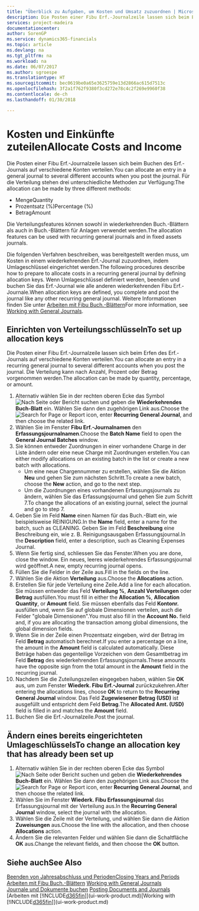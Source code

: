 ```yaml
---
title: "Überblick zu Aufgaben, um Kosten und Umsatz zuzuordnen | Microsoft Docs"
description: Die Posten einer Fibu Erf.-Journalzeile lassen sich beim Erfen des Erf.-Journals auf verschiedene Konten verteilen.
services: project-madeira
documentationcenter: 
author: SorenGP
ms.service: dynamics365-financials
ms.topic: article
ms.devlang: na
ms.tgt_pltfrm: na
ms.workload: na
ms.date: 06/07/2017
ms.author: sgroespe
ms.translationtype: HT
ms.sourcegitcommit: bec0619be0a65e3625759e13d2866ac615d7513c
ms.openlocfilehash: 3f2a1f762f9380f3cd272e78c4c2f269e9960f38
ms.contentlocale: de-ch
ms.lasthandoff: 01/30/2018

---
```

# <a name="allocate-costs-and-income"></a><span data-ttu-id="c5c85-103">Kosten und Einkünfte zuteilen</span><span class="sxs-lookup"><span data-stu-id="c5c85-103">Allocate Costs and Income</span></span>
<span data-ttu-id="c5c85-104">Die Posten einer Fibu Erf.-Journalzeile lassen sich beim Buchen des Erf.-Journals auf verschiedene Konten verteilen.</span><span class="sxs-lookup"><span data-stu-id="c5c85-104">You can allocate an entry in a general journal to several different accounts when you post the journal.</span></span> <span data-ttu-id="c5c85-105">Für die Verteilung stehen drei unterschiedliche Methoden zur Verfügung:</span><span class="sxs-lookup"><span data-stu-id="c5c85-105">The allocation can be made by three different methods:</span></span>

* <span data-ttu-id="c5c85-106">Menge</span><span class="sxs-lookup"><span data-stu-id="c5c85-106">Quantity</span></span>
* <span data-ttu-id="c5c85-107">Prozentsatz (%)</span><span class="sxs-lookup"><span data-stu-id="c5c85-107">Percentage (%)</span></span>
* <span data-ttu-id="c5c85-108">Betrag</span><span class="sxs-lookup"><span data-stu-id="c5c85-108">Amount</span></span>

<span data-ttu-id="c5c85-109">Die Verteilungsfeatures können sowohl in wiederkehrenden Buch.-Blättern als auch in Buch.-Blättern für Anlagen verwendet werden.</span><span class="sxs-lookup"><span data-stu-id="c5c85-109">The allocation features can be used with recurring general journals and in fixed assets journals.</span></span>
<!--You can also distribute the cost or revenue of a line to an intercompany partner when you post a sales or purchase document. When you post the document, a line will be posted in your general journal, and a corresponding line will be created in the intercompany outbox.-->

<span data-ttu-id="c5c85-110">Die folgenden Verfahren beschreiben, was bereitgestellt werden muss, um Kosten in einem wiederkehrenden Erf.-Journal zuzuordnen, indem Umlageschlüssel eingerichtet werden.</span><span class="sxs-lookup"><span data-stu-id="c5c85-110">The following procedures describe how to prepare to allocate costs in a recurring general journal by defining allocation keys.</span></span> <span data-ttu-id="c5c85-111">Wenn Umlageschlüssel definiert werden, beenden und buchen Sie das Erf.-Journal wie alle anderen wiederkehrenden Fibu Erf.-Journale.</span><span class="sxs-lookup"><span data-stu-id="c5c85-111">When allocation keys are defined, you complete and post the journal like any other recurring general journal.</span></span> <span data-ttu-id="c5c85-112">Weitere Informationen finden Sie unter [Arbeiten mit Fibu Buch.-Blättern](ui-work-general-journals.md)</span><span class="sxs-lookup"><span data-stu-id="c5c85-112">For more information, see [Working with General Journals](ui-work-general-journals.md).</span></span>

## <a name="to-set-up-allocation-keys"></a><span data-ttu-id="c5c85-113">Einrichten von Verteilungsschlüsseln</span><span class="sxs-lookup"><span data-stu-id="c5c85-113">To set up allocation keys</span></span>
<span data-ttu-id="c5c85-114">Die Posten einer Fibu Erf.-Journalzeile lassen sich beim Erfen des Erf.-Journals auf verschiedene Konten verteilen.</span><span class="sxs-lookup"><span data-stu-id="c5c85-114">You can allocate an entry in a recurring general journal to several different accounts when you post the journal.</span></span> <span data-ttu-id="c5c85-115">Die Verteilung kann nach Anzahl, Prozent oder Betrag vorgenommen werden.</span><span class="sxs-lookup"><span data-stu-id="c5c85-115">The allocation can be made by quantity, percentage, or amount.</span></span>
1. <span data-ttu-id="c5c85-116">Alternativ wählen Sie in der rechten oberen Ecke das Symbol ![Nach Seite oder Bericht suchen](media/ui-search/search_small.png "Nach Seite oder Bericht suchen") und geben die **Wiederkehrendes Buch-Blatt** ein. Wählen Sie dann den zugehörigen Link aus.</span><span class="sxs-lookup"><span data-stu-id="c5c85-116">Choose the ![Search for Page or Report](media/ui-search/search_small.png "Search for Page or Report icon") icon, enter **Recurring General Journal**, and then choose the related link.</span></span>
2. <span data-ttu-id="c5c85-117">Wählen Sie im Fenster **Fibu Erf.-Journalnamen** den **Erfassungsjournalnamen**.</span><span class="sxs-lookup"><span data-stu-id="c5c85-117">Choose the **Batch Name** field to open the **General Journal Batches** window.</span></span>
3. <span data-ttu-id="c5c85-118">Sie können entweder Zuordnungen in einer vorhandene Charge in der Liste ändern oder eine neue Charge mit Zuordnungen erstellen.</span><span class="sxs-lookup"><span data-stu-id="c5c85-118">You can either modify allocations on an existing batch in the list or create a new batch with allocations.</span></span>
   * <span data-ttu-id="c5c85-119">Um eine neue Chargennummer zu erstellen, wählen Sie die Aktion **Neu** und gehen Sie zum nächsten Schritt.</span><span class="sxs-lookup"><span data-stu-id="c5c85-119">To create a new batch, choose the **New** action, and go to the next step.</span></span>
   * <span data-ttu-id="c5c85-120">Um die Zuordnungen eines vorhandenen Erfassungsjournals zu ändern, wählen Sie das Erfassungsjournal und gehen Sie zum Schritt 7.</span><span class="sxs-lookup"><span data-stu-id="c5c85-120">To change the allocations of an existing journal, select the journal and go to step 7.</span></span>    
4. <span data-ttu-id="c5c85-121">Geben Sie im Feld **Name** einen Namen für das Buch.-Blatt ein, wie beispielsweise REINIGUNG.</span><span class="sxs-lookup"><span data-stu-id="c5c85-121">In the **Name** field, enter a name for the batch, such as CLEANING.</span></span> <span data-ttu-id="c5c85-122">Geben Sie im Feld **Beschreibung** eine Beschreibung ein, wie z. B. Reinigungsausgaben Erfassungsjournal.</span><span class="sxs-lookup"><span data-stu-id="c5c85-122">In the **Description** field, enter a description, such as Cleaning Expenses Journal.</span></span>
5. <span data-ttu-id="c5c85-123">Wenn Sie fertig sind, schliessen Sie das Fenster.</span><span class="sxs-lookup"><span data-stu-id="c5c85-123">When you are done, close the window.</span></span> <span data-ttu-id="c5c85-124">Ein neues, leeres wiederkehrendes Erfassungsjournal wird geöffnet.</span><span class="sxs-lookup"><span data-stu-id="c5c85-124">A new, empty recurring journal opens.</span></span>
6. <span data-ttu-id="c5c85-125">Füllen Sie die Felder in der Zeile aus.</span><span class="sxs-lookup"><span data-stu-id="c5c85-125">Fill in the fields on the line.</span></span>
7. <span data-ttu-id="c5c85-126">Wählen Sie die Aktion **Verteilung** aus.</span><span class="sxs-lookup"><span data-stu-id="c5c85-126">Choose the **Allocations** action.</span></span>
8. <span data-ttu-id="c5c85-127">Erstellen Sie für jede Verteilung eine Zeile.</span><span class="sxs-lookup"><span data-stu-id="c5c85-127">Add a line for each allocation.</span></span> <span data-ttu-id="c5c85-128">Sie müssen entweder das Feld **Verteilung %**, **Anzahl Verteilungen** oder **Betrag** ausfüllen.</span><span class="sxs-lookup"><span data-stu-id="c5c85-128">You must fill in either the **Allocation %**, **Allocation Quantity**, or **Amount** field.</span></span> <span data-ttu-id="c5c85-129">Sie müssen ebenfalls das Feld **Kontonr.** ausfüllen und, wenn Sie auf globale Dimensionen verteilen, auch die Felder "globale Dimensionen".</span><span class="sxs-lookup"><span data-stu-id="c5c85-129">You must also fill in the **Account No.** field and, if you are allocating the transaction among global dimensions, the global dimension fields.</span></span>
9. <span data-ttu-id="c5c85-130">Wenn Sie in der Zeile einen Prozentsatz eingeben, wird der Betrag im Feld **Betrag** automatisch berechnet.</span><span class="sxs-lookup"><span data-stu-id="c5c85-130">If you enter a percentage on a line, the amount in the **Amount** field is calculated automatically.</span></span> <span data-ttu-id="c5c85-131">Diese Beträge haben das gegenteilige Vorzeichen von dem Gesamtbetrag im Feld **Betrag** des wiederkehrenden Erfassungsjournals.</span><span class="sxs-lookup"><span data-stu-id="c5c85-131">These amounts have the opposite sign from the total amount in the **Amount** field in the recurring journal.</span></span>
10. <span data-ttu-id="c5c85-132">Nachdem Sie die Zuteilungszeilen eingegeben haben, wählen Sie **OK** aus, um zum Fenster **Wiederk. Fibu Erf.-Journal** zurückzukehren.</span><span class="sxs-lookup"><span data-stu-id="c5c85-132">After entering the allocations lines, choose **OK** to return to the **Recurring General Journal** window.</span></span> <span data-ttu-id="c5c85-133">Das Feld **Zugewiesener Betrag (USD)** ist ausgefüllt und entspricht dem Feld **Betrag**.</span><span class="sxs-lookup"><span data-stu-id="c5c85-133">The **Allocated Amt. (USD)** field is filled in and matches the **Amount** field.</span></span>
11. <span data-ttu-id="c5c85-134">Buchen Sie die Erf.-Journalzeile.</span><span class="sxs-lookup"><span data-stu-id="c5c85-134">Post the journal.</span></span>

## <a name="to-change-an-allocation-key-that-has-already-been-set-up"></a><span data-ttu-id="c5c85-135">Ändern eines bereits eingerichteten Umlageschlüssels</span><span class="sxs-lookup"><span data-stu-id="c5c85-135">To change an allocation key that has already been set up</span></span>
1. <span data-ttu-id="c5c85-136">Alternativ wählen Sie in der rechten oberen Ecke das Symbol ![Nach Seite oder Bericht suchen](media/ui-search/search_small.png "Nach Seite oder Bericht suchen") und geben die **Wiederkehrendes Buch-Blatt** ein. Wählen Sie dann den zugehörigen Link aus.</span><span class="sxs-lookup"><span data-stu-id="c5c85-136">Choose the ![Search for Page or Report](media/ui-search/search_small.png "Search for Page or Report icon") icon, enter **Recurring General Journal**, and then choose the related link.</span></span>
2. <span data-ttu-id="c5c85-137">Wählen Sie im Fenster **Wiederk. Fibu Erfassungsjournal** das Erfassungsjournal mit der Verteilung aus.</span><span class="sxs-lookup"><span data-stu-id="c5c85-137">In the **Recurring General Journal** window, select the journal with the allocation.</span></span>
3. <span data-ttu-id="c5c85-138">Wählen Sie die Zeile mit der Verteilung, und wählen Sie dann die Aktion **Zuweisungen** aus.</span><span class="sxs-lookup"><span data-stu-id="c5c85-138">Choose the line with the allocation, and then choose **Allocations** action.</span></span>
4. <span data-ttu-id="c5c85-139">Ändern Sie die relevanten Felder und wählen Sie dann die Schaltfläche **OK** aus.</span><span class="sxs-lookup"><span data-stu-id="c5c85-139">Change the relevant fields, and then choose the **OK** button.</span></span>

## <a name="see-also"></a><span data-ttu-id="c5c85-140">Siehe auch</span><span class="sxs-lookup"><span data-stu-id="c5c85-140">See Also</span></span>
[<span data-ttu-id="c5c85-141">Beenden von Jahresabschluss und Perioden</span><span class="sxs-lookup"><span data-stu-id="c5c85-141">Closing Years and Periods</span></span>](year-close-years-periods.md)  
<span data-ttu-id="c5c85-142">[Arbeiten mit Fibu Buch.-Blättern](ui-work-general-journals.md)  </span><span class="sxs-lookup"><span data-stu-id="c5c85-142">[Working with General Journals](ui-work-general-journals.md)  </span></span>  
<span data-ttu-id="c5c85-143">[Journale und Dokumente buchen](ui-post-documents-journals.md)  </span><span class="sxs-lookup"><span data-stu-id="c5c85-143">[Posting Documents and Journals](ui-post-documents-journals.md)  </span></span>  
<span data-ttu-id="c5c85-144">[Arbeiten mit [!INCLUDE[d365fin](includes/d365fin_md.md)]](ui-work-product.md)</span><span class="sxs-lookup"><span data-stu-id="c5c85-144">[Working with [!INCLUDE[d365fin](includes/d365fin_md.md)]](ui-work-product.md)</span></span>

